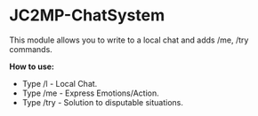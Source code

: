 # JC2MP-ChatSystem

This module allows you to write to a local chat and adds /me, /try commands.

**How to use:**
* Type /l <text> - Local Chat.
* Type /me <text> - Express Emotions/Action.
* Type /try <text> - Solution to disputable situations.
